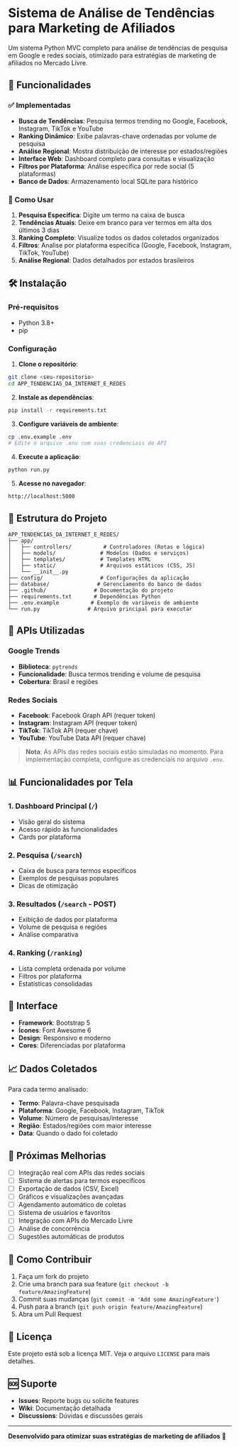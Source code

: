 # Sistema de Análise de Tendências para Marketing de Afiliados

Um sistema Python MVC completo para análise de tendências de pesquisa em Google e redes sociais, otimizado para estratégias de marketing de afiliados no Mercado Livre.

## 🎯 Funcionalidades

### ✅ Implementadas
- **Busca de Tendências**: Pesquisa termos trending no Google, Facebook, Instagram, TikTok e YouTube
- **Ranking Dinâmico**: Exibe palavras-chave ordenadas por volume de pesquisa
- **Análise Regional**: Mostra distribuição de interesse por estados/regiões
- **Interface Web**: Dashboard completo para consultas e visualização
- **Filtros por Plataforma**: Análise específica por rede social (5 plataformas)
- **Banco de Dados**: Armazenamento local SQLite para histórico

### 🚀 Como Usar

1. **Pesquisa Específica**: Digite um termo na caixa de busca
2. **Tendências Atuais**: Deixe em branco para ver termos em alta dos últimos 3 dias
3. **Ranking Completo**: Visualize todos os dados coletados organizados
4. **Filtros**: Analise por plataforma específica (Google, Facebook, Instagram, TikTok, YouTube)
5. **Análise Regional**: Dados detalhados por estados brasileiros

## 🛠️ Instalação

### Pré-requisitos
- Python 3.8+
- pip

### Configuração

1. **Clone o repositório**:
```bash
git clone <seu-repositorio>
cd APP_TENDENCIAS_DA_INTERNET_E_REDES
```

2. **Instale as dependências**:
```bash
pip install -r requirements.txt
```

3. **Configure variáveis de ambiente**:
```bash
cp .env.example .env
# Edite o arquivo .env com suas credenciais de API
```

4. **Execute a aplicação**:
```bash
python run.py
```

5. **Acesse no navegador**:
```
http://localhost:5000
```

## 📁 Estrutura do Projeto

```
APP_TENDENCIAS_DA_INTERNET_E_REDES/
├── app/
│   ├── controllers/          # Controladores (Rotas e lógica)
│   ├── models/              # Modelos (Dados e serviços)
│   ├── templates/           # Templates HTML
│   ├── static/              # Arquivos estáticos (CSS, JS)
│   └── __init__.py
├── config/                  # Configurações da aplicação
├── database/               # Gerenciamento do banco de dados
├── .github/               # Documentação do projeto
├── requirements.txt       # Dependências Python
├── .env.example          # Exemplo de variáveis de ambiente
└── run.py               # Arquivo principal para executar
```

## 🔧 APIs Utilizadas

### Google Trends
- **Biblioteca**: `pytrends`
- **Funcionalidade**: Busca termos trending e volume de pesquisa
- **Cobertura**: Brasil e regiões

### Redes Sociais
- **Facebook**: Facebook Graph API (requer token)
- **Instagram**: Instagram API (requer token)
- **TikTok**: TikTok API (requer chave)
- **YouTube**: YouTube Data API (requer chave)

> **Nota**: As APIs das redes sociais estão simuladas no momento. Para implementação completa, configure as credenciais no arquivo `.env`.

## 📊 Funcionalidades por Tela

### 1. Dashboard Principal (`/`)
- Visão geral do sistema
- Acesso rápido às funcionalidades
- Cards por plataforma

### 2. Pesquisa (`/search`)
- Caixa de busca para termos específicos
- Exemplos de pesquisas populares
- Dicas de otimização

### 3. Resultados (`/search` - POST)
- Exibição de dados por plataforma
- Volume de pesquisa e regiões
- Análise comparativa

### 4. Ranking (`/ranking`)
- Lista completa ordenada por volume
- Filtros por plataforma
- Estatísticas consolidadas

## 🎨 Interface

- **Framework**: Bootstrap 5
- **Ícones**: Font Awesome 6
- **Design**: Responsivo e moderno
- **Cores**: Diferenciadas por plataforma

## 📈 Dados Coletados

Para cada termo analisado:
- **Termo**: Palavra-chave pesquisada
- **Plataforma**: Google, Facebook, Instagram, TikTok
- **Volume**: Número de pesquisas/interesse
- **Região**: Estados/regiões com maior interesse
- **Data**: Quando o dado foi coletado

## 🚀 Próximas Melhorias

- [ ] Integração real com APIs das redes sociais
- [ ] Sistema de alertas para termos específicos
- [ ] Exportação de dados (CSV, Excel)
- [ ] Gráficos e visualizações avançadas
- [ ] Agendamento automático de coletas
- [ ] Sistema de usuários e favoritos
- [ ] Integração com APIs do Mercado Livre
- [ ] Análise de concorrência
- [ ] Sugestões automáticas de produtos

## 🤝 Como Contribuir

1. Faça um fork do projeto
2. Crie uma branch para sua feature (`git checkout -b feature/AmazingFeature`)
3. Commit suas mudanças (`git commit -m 'Add some AmazingFeature'`)
4. Push para a branch (`git push origin feature/AmazingFeature`)
5. Abra um Pull Request

## 📝 Licença

Este projeto está sob a licença MIT. Veja o arquivo `LICENSE` para mais detalhes.

## 🆘 Suporte

- **Issues**: Reporte bugs ou solicite features
- **Wiki**: Documentação detalhada
- **Discussions**: Dúvidas e discussões gerais

---

**Desenvolvido para otimizar suas estratégias de marketing de afiliados** 🎯